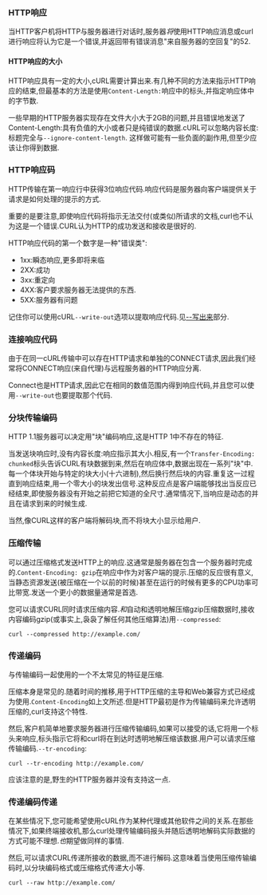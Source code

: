 
### HTTP响应

当HTTP客户机将HTTP与服务器进行对话时,服务器*将*使用HTTP响应消息或curl进行响应将认为它是一个错误,并返回带有错误消息"来自服务器的空回复"的52.

#### HTTP响应的大小

HTTP响应具有一定的大小,cURL需要计算出来.有几种不同的方法来指示HTTP响应的结束,但最基本的方法是使用`Content-Length:`响应中的标头,并指定响应体中的字节数.

一些早期的HTTP服务器实现存在文件大小大于2GB的问题,并且错误地发送了Content-Length:具有负值的大小或者只是纯错误的数据.cURL可以忽略内容长度:标题完全与`--ignore-content-length`. 这样做可能有一些负面的副作用,但至少应该让你得到数据.

### HTTP响应码

HTTP传输在第一响应行中获得3位响应代码.响应代码是服务器向客户端提供关于请求是如何处理的提示的方式.

重要的是要注意,即使响应代码将指示无法交付(或类似)所请求的文档,curl也不认为这是一个错误.CURL认为HTTP的成功发送和接收是很好的.

HTTP响应代码的第一个数字是一种"错误类":

-   1xx:瞬态响应,更多即将来临
-   2XX:成功
-   3xx:重定向
-   4XX:客户要求服务器无法提供的东西.
-   5XX:服务器有问题

记住你可以使用cURL`--write-out`选项以提取响应代码.见[--写出来](usingcurl-verbose.md#--writeout)部分.

### 连接响应代码

由于在同一cURL传输中可以存在HTTP请求和单独的CONNECT请求,因此我们经常将CONNECT响应(来自代理)与远程服务器的HTTP响应分离.

Connect也是HTTP请求,因此它在相同的数值范围内得到响应代码,并且您可以使用`--write-out`也要提取那个代码.

### 分块传输编码

HTTP 1.1服务器可以决定用"块"编码响应,这是HTTP 1中不存在的特征.

当发送块响应时,没有内容长度:响应指示其大小.相反,有一个`Transfer-Encoding: chunked`标头告诉CURL有块数据到来,然后在响应体中,数据出现在一系列"块"中.每一个体块开始与特定的块大小(十六进制),然后换行然后块的内容.重复这一过程直到响应结束,用一个零大小的块发出信号.这种反应点是客户端能够找出当反应已经结束,即使服务器没有开始之前把它知道的全尺寸.通常情况下,当响应是动态的并且在请求到来的时候生成.

当然,像CURL这样的客户端将解码块,而不将块大小显示给用户.

### 压缩传输

可以通过压缩格式发送HTTP上的响应.这通常是服务器在包含一个服务器时完成的.`Content-Encoding: gzip`在响应中作为对客户端的提示.压缩的反应很有意义,当静态资源发送(被压缩在一个以前的时候)甚至在运行的时候有更多的CPU功率可比带宽.发送一个更小的数据量通常是首选.

您可以请求CURL同时请求压缩内容.*和*自动和透明地解压缩gzip压缩数据时,接收内容编码gzip(或事实上,袅袅了解任何其他压缩算法)用`--compressed`:

```
curl --compressed http://example.com/
```

### 传递编码

与传输编码一起使用的一个不太常见的特征是压缩.

压缩本身是常见的.随着时间的推移,用于HTTP压缩的主导和Web兼容方式已经成为使用.`Content-Encoding`如上文所述.但是HTTP最初是作为传输编码来允许透明压缩的,curl支持这个特性.

然后,客户机简单地要求服务器进行压缩传输编码,如果可以接受的话,它将用一个标头来响应,标头指示它将和curl将在到达时透明地解压缩该数据.用户可以请求压缩传输编码.`--tr-encoding`:

```
curl --tr-encoding http://example.com/
```

应该注意的是,野生的HTTP服务器并没有支持这一点.

### 传递编码传递

在某些情况下,您可能希望使用cURL作为某种代理或其他软件之间的关系.在那些情况下,如果终端接收机,那么curl处理传输编码报头并随后透明地解码实际数据的方式可能不理想.*也*期望做同样的事情.

然后,可以请求CURL传递所接收的数据,而不进行解码.这意味着当使用压缩传输编码时,以分块编码格式或压缩格式传递大小等.

```
curl --raw http://example.com/
```
